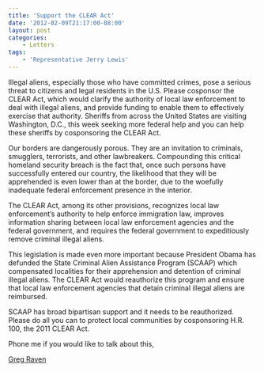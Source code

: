 ```yaml
---
title: 'Support the CLEAR Act'
date: '2012-02-09T21:17:00-08:00'
layout: post
categories:
    - Letters
tags:
    - 'Representative Jerry Lewis'
---
```


Illegal aliens, especially those who have committed crimes, pose a serious threat to citizens and legal residents in the U.S. Please cosponsor the CLEAR Act, which would clarify the authority of local law enforcement to deal with illegal aliens, and provide funding to enable them to effectively exercise that authority. Sheriffs from across the United States are visiting Washington, D.C., this week seeking more federal help and you can help these sheriffs by cosponsoring the CLEAR Act.  
  
Our borders are dangerously porous. They are an invitation to criminals, smugglers, terrorists, and other lawbreakers. Compounding this critical homeland security breach is the fact that, once such persons have successfully entered our country, the likelihood that they will be apprehended is even lower than at the border, due to the woefully inadequate federal enforcement presence in the interior.

The CLEAR Act, among its other provisions, recognizes local law enforcement’s authority to help enforce immigration law, improves information sharing between local law enforcement agencies and the federal government, and requires the federal government to expeditiously remove criminal illegal aliens.

This legislation is made even more important because President Obama has defunded the State Criminal Alien Assistance Program (SCAAP) which compensated localities for their apprehension and detention of criminal illegal aliens. The CLEAR Act would reauthorize this program and ensure that local law enforcement agencies that detain criminal illegal aliens are reimbursed.

SCAAP has broad bipartisan support and it needs to be reauthorized. Please do all you can to protect local communities by cosponsoring H.R. 100, the 2011 CLEAR Act.

Phone me if you would like to talk about this,

[Greg Raven](https://www.gregraven.org/)